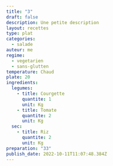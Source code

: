 ```yaml
---
title: "3"
draft: false
description: Une petite description
layout: recettes
type: plat
categories:
  - salade
auteur: me
regime:
  - vegetarien
  - sans-glutten
temperature: Chaud
plate: 20
ingredients:
  legumes:
    - title: Courgette
      quantite: 1
      unit: Kg
    - title: Tomate
      quantite: 2
      unit: Kg
  sec:
    - title: Riz
      quantite: 2
      unit: Kg
preparation: "33"
publish_date: 2022-10-11T11:07:48.384Z
---
```

